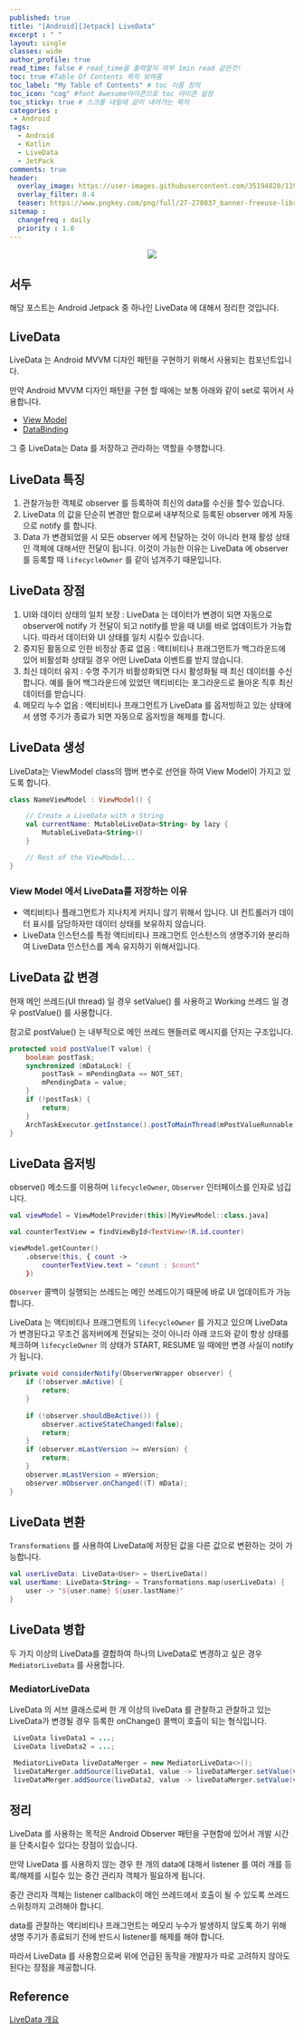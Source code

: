 ```yaml
---
published: true
title: "[Android][Jetpack] LiveData"	
excerpt : " "	
layout: single	
classes: wide
author_profile: true	
read_time: false # read_time을 출력할지 여부 1min read 같은것!	
toc: true #Table Of Contents 목차 보여줌	
toc_label: "My Table of Contents" # toc 이름 정의	
toc_icon: "cog" #font Awesome아이콘으로 toc 아이콘 설정	
toc_sticky: true # 스크롤 내릴때 같이 내려가는 목차	
categories :	
 - Android	
tags: 	
  - Android
  - Kotlin
  - LiveData
  - JetPack
comments: true	
header:
  overlay_image: https://user-images.githubusercontent.com/35194820/119770376-18f76c80-bef7-11eb-8b3e-abca9300d1c1.gif
  overlay_filter: 0.4
  teaser: https://www.pngkey.com/png/full/27-278037_banner-freeuse-library-android-transparent-app-android-development.png
sitemap :	
  changefreq : daily	
  priority : 1.0	
---
```


<div align="center">
<img src="https://user-images.githubusercontent.com/35194820/119796009-f58eea80-bf13-11eb-9d8b-cfbae470312b.PNG" >
</div>

## 서두

해당 포스트는 Android Jetpack 중 하나인 LiveData 에 대해서 정리한 것입니다.

## LiveData

LiveData 는 Android MVVM 디자인 패턴을 구현하기 위해서 사용되는 컴포넌트입니다.

만약 Android MVVM 디자인 패턴을 구현 할 때에는 보통 아래와 같이 set로 묶어서 사용합니다.

- [View Model](https://origogi.github.io/android/viewmodel/)
- [DataBinding](https://origogi.github.io/android/databinding/)

그 중 LiveData는 Data 를 저장하고 관라하는 역할을 수행합니다.

## LiveData 특징

1. 관찰가능한 객체로 observer 를 등록하여 최신의 data를 수신을 할수 있습니다.
2. LiveData 의 값을 단순히 변경만 함으로써 내부적으로 등록된 observer 에게 자동으로 notify 를 합니다.
3. Data 가 변경되었을 시 모든 observer 에게 전달하는 것이 아니라 현재 활성 상태인 객체에 대해서만 전달이 됩니다. 이것이 가능한 이유는 LiveData 에 observer 를 등록할 때 `lifecycleOwner` 를 같이 넘겨주기 때문입니다.

## LiveData 장점

1. UI와 데이터 상태의 일치 보장 : LiveData 는 데이터가 변경이 되면 자동으로 observer에 notify 가 전달이 되고 notify를 받을 때 UI를 바로 업데이트가 가능합니다. 따라서 데이터와 UI 상태를 일치 시킬수 있습니다.
2. 중지된 활동으로 인한 비정상 종료 없음 : 액티비티나 프래그먼트가 백그라운드에 있어 비활성화 상태일 경우 어떤 LiveData 이벤트를 받지 않습니다.
3. 최신 데이터 유지 : 수명 주기가 비활성화되면 다시 활성화될 때 최신 데이터를 수신합니다. 예를 들어 백그라운드에 있었던 액티비티는 포그라운드로 돌아온 직후 최신 데이터를 받습니다.
4. 메모리 누수 없음 : 액티비티나 프래그먼트가 LiveData 를 옵저빙하고 있는 상태에서 생명 주기가 종료가 되면 자동으로 옵저빙을 해제를 합니다.

## LiveData 생성

LiveData는 ViewModel class의 맴버 변수로 선언을 하여 View Model이 가지고 있도록 합니다.

~~~kotlin
class NameViewModel : ViewModel() {

    // Create a LiveData with a String
    val currentName: MutableLiveData<String> by lazy {
        MutableLiveData<String>()
    }

    // Rest of the ViewModel...
}
~~~

### View Model 에서 LiveData를 저장하는 이유

- 액티비티나 플래그먼트가 지나치게 커지니 않기 위해서 입니다. UI 컨트롤러가 데이터 표시를 담당하자만 데이터 상태를 보유하지 않습니다.
- LiveData 인스턴스를 특정 액티비티나 프래그먼트 인스턴스의 생명주기와 분리하여 LiveData 인스턴스를 계속 유지하기 위해서입니다.

## LiveData 값 변경

현재 메인 쓰레드(UI thread) 일 경우 setValue() 를 사용하고
Working 쓰레드 일 경우 postValue() 를 사용합니다.

참고로 postValue() 는 내부적으로 메인 쓰레드 핸들러로 메시지를 던지는 구조입니다.

~~~java
protected void postValue(T value) {
    boolean postTask;
    synchronized (mDataLock) {
        postTask = mPendingData == NOT_SET;
        mPendingData = value;
    }
    if (!postTask) {
        return;
    }
    ArchTaskExecutor.getInstance().postToMainThread(mPostValueRunnable);
}
~~~

## LiveData 옵저빙

observe() 메소드를 이용하며 `lifecycleOwner`, `Observer` 인터페이스를 인자로 넘깁니다.

~~~kotlin
val viewModel = ViewModelProvider(this)[MyViewModel::class.java]

val counterTextView = findViewById<TextView>(R.id.counter)

viewModel.getCounter()
    .observe(this, { count ->
        counterTextView.text = "count : $count"
    })
~~~

`Observer` 콜백이 실행되는 쓰레드는 메인 쓰레드이기 때문에 바로 UI 업데이트가 가능합니다.

LiveData 는 액티비티나 프래그먼트의 `lifecycleOwner` 를 가지고 있으며  LiveData 가 변경된다고 무조건 옵저버에게 전달되는 것이 아니라 아래 코드와 같이 항상 상태를 체크하며 `lifecycleOwner` 의 상태가 START, RESUME 일 때에만 변경 사실이 notify가 됩니다.

~~~java
private void considerNotify(ObserverWrapper observer) {
    if (!observer.mActive) {
        return;
    }
 
    if (!observer.shouldBeActive()) {
        observer.activeStateChanged(false);
        return;
    }
    if (observer.mLastVersion >= mVersion) {
        return;
    }
    observer.mLastVersion = mVersion;
    observer.mObserver.onChanged((T) mData);
}
~~~

## LiveData 변환

`Transformations` 를 사용하여 LiveData에 저장된 값을 다른 값으로 변환하는 것이 가능합니다.

~~~kotlin
val userLiveData: LiveData<User> = UserLiveData()
val userName: LiveData<String> = Transformations.map(userLiveData) {
    user -> "${user.name} ${user.lastName}"
}
~~~

## LiveData 병합

두 가지 이상의 LiveData를 결합하여 하나의 LiveData로 변경하고 싶은 경우 `MediatorLiveData` 를 사용합니다.

### MediatorLiveData

LiveData 의 서브 클래스로써 한 개 이상의 liveData 를 관찰하고 관찰하고 있는 LiveData가 변경될 경우 등록한 onChange() 콜백이 호출이 되는 형식입니다.

~~~java
 LiveData liveData1 = ...;
 LiveData liveData2 = ...;

 MediatorLiveData liveDataMerger = new MediatorLiveData<>();
 liveDataMerger.addSource(liveData1, value -> liveDataMerger.setValue(value));
 liveDataMerger.addSource(liveData2, value -> liveDataMerger.setValue(value));
 ~~~

## 정리

LiveData 를 사용하는 목적은 Android Observer 패턴을 구현함에 있어서 개발 시간을 단축시킬수 있다는 장점이 있습니다.

만약 LiveData 를 사용하지 않는 경우 한 개의 data에 대해서 listener 를 여러 개를 등록/해제를 시킬수 있는 중간 관리자 객체가 필요하게 됩니다.

중간 관리자 객체는 listener callback이 메인 쓰레드에서 호출이 될 수 있도록 쓰레드 스위칭까지 고려해야 합나디.

data를 관찰하는 액티비티나 프래그먼트는 메모리 누수가 발생하지 않도록 하기 위해 생명 주기가 종료되기 전에 반드시 listener를 해제를 해야 합니다.

따라서 LiveData 를 사용함으로써 위에 언급된 동작을 개발자가 따로 고려하지 않아도 된다는 장점을 제공합니다.

## Reference

[LiveData 개요](https://developer.android.com/topic/libraries/architecture/livedata?hl=ko)